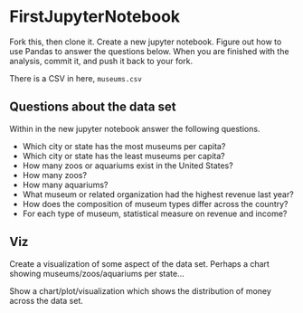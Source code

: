 # FirstJupyterNotebook

Fork this, then clone it. Create a new jupyter notebook. Figure out how to use Pandas to answer the questions below. 
When you are finished with the analysis, commit it, and push it back to your fork.

There is a CSV in here, `museums.csv`

## Questions about the data set

Within in the new jupyter notebook answer the following questions.

- Which city or state has the most museums per capita? 
- Which city or state has the least museums per capita? 
- How many zoos or aquariums exist in the United States?
- How many zoos?
- How many aquariums?
- What museum or related organization had the highest revenue last year? 
- How does the composition of museum types differ across the country?
- For each type of museum, statistical measure on revenue and income?

## Viz

Create a visualization of some aspect of the data set. Perhaps a chart showing museums/zoos/aquariums per state...

Show a chart/plot/visualization which shows the distribution of money across the data set.
